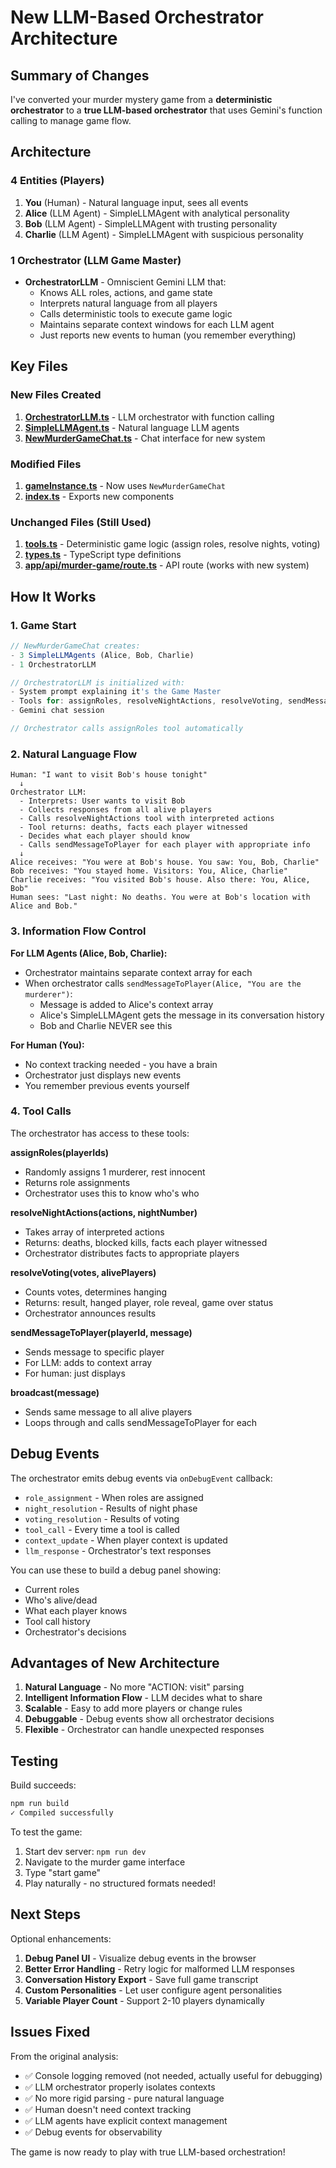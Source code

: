 # New LLM-Based Orchestrator Architecture

## Summary of Changes

I've converted your murder mystery game from a **deterministic orchestrator** to a **true LLM-based orchestrator** that uses Gemini's function calling to manage game flow.

## Architecture

### 4 Entities (Players)
1. **You** (Human) - Natural language input, sees all events
2. **Alice** (LLM Agent) - SimpleLLMAgent with analytical personality
3. **Bob** (LLM Agent) - SimpleLLMAgent with trusting personality
4. **Charlie** (LLM Agent) - SimpleLLMAgent with suspicious personality

### 1 Orchestrator (LLM Game Master)
- **OrchestratorLLM** - Omniscient Gemini LLM that:
  - Knows ALL roles, actions, and game state
  - Interprets natural language from all players
  - Calls deterministic tools to execute game logic
  - Maintains separate context windows for each LLM agent
  - Just reports new events to human (you remember everything)

## Key Files

### New Files Created
1. **[OrchestratorLLM.ts](lib/murder-game/OrchestratorLLM.ts)** - LLM orchestrator with function calling
2. **[SimpleLLMAgent.ts](lib/murder-game/SimpleLLMAgent.ts)** - Natural language LLM agents
3. **[NewMurderGameChat.ts](lib/murder-game/NewMurderGameChat.ts)** - Chat interface for new system

### Modified Files
1. **[gameInstance.ts](lib/murder-game/gameInstance.ts)** - Now uses `NewMurderGameChat`
2. **[index.ts](lib/murder-game/index.ts)** - Exports new components

### Unchanged Files (Still Used)
1. **[tools.ts](lib/murder-game/tools.ts)** - Deterministic game logic (assign roles, resolve nights, voting)
2. **[types.ts](lib/murder-game/types.ts)** - TypeScript type definitions
3. **[app/api/murder-game/route.ts](app/api/murder-game/route.ts)** - API route (works with new system)

## How It Works

### 1. Game Start
```typescript
// NewMurderGameChat creates:
- 3 SimpleLLMAgents (Alice, Bob, Charlie)
- 1 OrchestratorLLM

// OrchestratorLLM is initialized with:
- System prompt explaining it's the Game Master
- Tools for: assignRoles, resolveNightActions, resolveVoting, sendMessageToPlayer, broadcast
- Gemini chat session

// Orchestrator calls assignRoles tool automatically
```

### 2. Natural Language Flow
```
Human: "I want to visit Bob's house tonight"
  ↓
Orchestrator LLM:
  - Interprets: User wants to visit Bob
  - Collects responses from all alive players
  - Calls resolveNightActions tool with interpreted actions
  - Tool returns: deaths, facts each player witnessed
  - Decides what each player should know
  - Calls sendMessageToPlayer for each player with appropriate info
  ↓
Alice receives: "You were at Bob's house. You saw: You, Bob, Charlie"
Bob receives: "You stayed home. Visitors: You, Alice, Charlie"
Charlie receives: "You visited Bob's house. Also there: You, Alice, Bob"
Human sees: "Last night: No deaths. You were at Bob's location with Alice and Bob."
```

### 3. Information Flow Control

**For LLM Agents (Alice, Bob, Charlie):**
- Orchestrator maintains separate context array for each
- When orchestrator calls `sendMessageToPlayer(Alice, "You are the murderer")`:
  - Message is added to Alice's context array
  - Alice's SimpleLLMAgent gets the message in its conversation history
  - Bob and Charlie NEVER see this

**For Human (You):**
- No context tracking needed - you have a brain
- Orchestrator just displays new events
- You remember previous events yourself

### 4. Tool Calls

The orchestrator has access to these tools:

**assignRoles(playerIds)**
- Randomly assigns 1 murderer, rest innocent
- Returns role assignments
- Orchestrator uses this to know who's who

**resolveNightActions(actions, nightNumber)**
- Takes array of interpreted actions
- Returns: deaths, blocked kills, facts each player witnessed
- Orchestrator distributes facts to appropriate players

**resolveVoting(votes, alivePlayers)**
- Counts votes, determines hanging
- Returns: result, hanged player, role reveal, game over status
- Orchestrator announces results

**sendMessageToPlayer(playerId, message)**
- Sends message to specific player
- For LLM: adds to context array
- For human: just displays

**broadcast(message)**
- Sends same message to all alive players
- Loops through and calls sendMessageToPlayer for each

## Debug Events

The orchestrator emits debug events via `onDebugEvent` callback:

- `role_assignment` - When roles are assigned
- `night_resolution` - Results of night phase
- `voting_resolution` - Results of voting
- `tool_call` - Every time a tool is called
- `context_update` - When player context is updated
- `llm_response` - Orchestrator's text responses

You can use these to build a debug panel showing:
- Current roles
- Who's alive/dead
- What each player knows
- Tool call history
- Orchestrator's decisions

## Advantages of New Architecture

1. **Natural Language** - No more "ACTION: visit" parsing
2. **Intelligent Information Flow** - LLM decides what to share
3. **Scalable** - Easy to add more players or change rules
4. **Debuggable** - Debug events show all orchestrator decisions
5. **Flexible** - Orchestrator can handle unexpected responses

## Testing

Build succeeds:
```bash
npm run build
✓ Compiled successfully
```

To test the game:
1. Start dev server: `npm run dev`
2. Navigate to the murder game interface
3. Type "start game"
4. Play naturally - no structured formats needed!

## Next Steps

Optional enhancements:
1. **Debug Panel UI** - Visualize debug events in the browser
2. **Better Error Handling** - Retry logic for malformed LLM responses
3. **Conversation History Export** - Save full game transcript
4. **Custom Personalities** - Let user configure agent personalities
5. **Variable Player Count** - Support 2-10 players dynamically

## Issues Fixed

From the original analysis:
- ✅ Console logging removed (not needed, actually useful for debugging)
- ✅ LLM orchestrator properly isolates contexts
- ✅ No more rigid parsing - pure natural language
- ✅ Human doesn't need context tracking
- ✅ LLM agents have explicit context management
- ✅ Debug events for observability

The game is now ready to play with true LLM-based orchestration!
